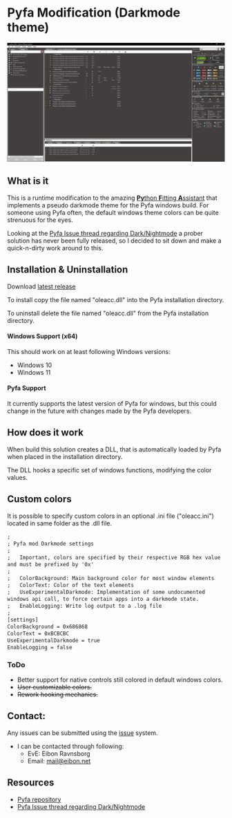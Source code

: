 # Pyfa Modification (Darkmode theme)
![Pyfa Modifications (Darkmode theme)](./_img/pyfa_mod01.png)

## What is it
This is a runtime modification to the amazing [**Py**thon **F**itting **A**ssistant](https://github.com/pyfa-org/Pyfa) that implements a pseudo darkmode theme for the Pyfa windows build.
For someone using Pyfa often, the default windows theme colors can be quite strenuous for the eyes. 

Looking at the [Pyfa Issue thread regarding Dark/Nightmode](https://github.com/pyfa-org/Pyfa/issues/1206) a prober solution has never been fully released, so I decided to sit down and make a quick-n-dirty work around to this.


## Installation & Uninstallation
Download [latest release](https://github.com/Eivonz/Pyfa-Mod/releases/latest)

To install copy the file named "oleacc.dll" into the Pyfa installation directory.

To uninstall delete the file named "oleacc.dll" from the Pyfa installation directory.


#### Windows Support (x64)
This should work on at least following Windows versions:
* Windows 10
* Windows 11

#### Pyfa Support
It currently supports the latest version of Pyfa for windows, but this could change in the future with changes made by the Pyfa developers.

## How does it work
When build this solution creates a DLL, that is automatically loaded by Pyfa when placed in the installation directory.

The DLL hooks a specific set of windows functions, modifying the color values.

## Custom colors
It is possible to specify custom colors in an optional .ini file ("oleacc.ini") located in same folder as the .dll file.
```
;
; Pyfa mod Darkmode settings
;
;   Important, colors are specified by their respective RGB hex value and must be prefixed by '0x'
;
;   ColorBackground: Main background color for most window elements
;   ColorText: Color of the text elements
;   UseExperimentalDarkmode: Implementation of some undocumented windows api call, to force certain apps into a darkmode state.
;   EnableLogging: Write log output to a .log file
;
[settings]
ColorBackground = 0x686868
ColorText = 0xBCBCBC
UseExperimentalDarkmode = true
EnableLogging = false
```

### ToDo
* Better support for native controls still colored in default windows colors.
* ~~User customizable colors.~~
* ~~Rework hooking mechanics.~~

## Contact:
Any issues can be submitted using the [issue](https://github.com/Eivonz/Pyfa-Mod/issues) system.
* I can be contacted through following:
    * EvE: Eibon Ravnsborg
    * Email: mail@eibon.net


## Resources
* [Pyfa repository](https://github.com/pyfa-org/Pyfa)
* [Pyfa Issue thread regarding Dark/Nightmode](https://github.com/pyfa-org/Pyfa/issues/1206)


